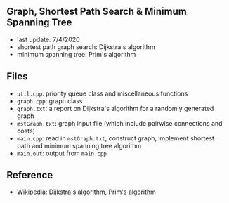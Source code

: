 ## Graph, Shortest Path Search & Minimum Spanning Tree

* last update: 7/4/2020
* shortest path graph search: Dijkstra's algorithm
* minimum spanning tree: Prim's algorithm

## Files

* `util.cpp`: priority queue class and miscellaneous functions
* `graph.cpp`: graph class
* `graph.txt`: a report on Dijkstra's algorithm for a randomly generated graph
* `mstGraph.txt`: graph input file (which include pairwise connections and costs)
* `main.cpp`: read in `mstGraph.txt`, construct graph, implement shortest path and minimum spanning tree algorithm
* `main.out`: output from `main.cpp`

## Reference

* Wikipedia: Dijkstra's algorithm, Prim's algorithm

